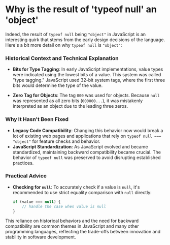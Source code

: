 # Why is the result of 'typeof null' an 'object'

Indeed, the result of `typeof null` being `"object"` in JavaScript is an interesting quirk that stems from the early design decisions of the language. Here's a bit more detail on why `typeof null` is `"object"`:

### Historical Context and Technical Explanation

- **Bits for Type Tagging**: In early JavaScript implementations, value types were indicated using the lowest bits of a value. This system was called "type tagging." JavaScript used 32-bit system tags, where the first three bits would determine the type of the value.
  
- **Zero Tag for Objects**: The tag `000` was used for objects. Because `null` was represented as all zero bits (`000000...`), it was mistakenly interpreted as an object due to the leading three zeros.

### Why It Hasn't Been Fixed

- **Legacy Code Compatibility**: Changing this behavior now would break a lot of existing web pages and applications that rely on `typeof null === "object"` for feature checks and behavior.
- **JavaScript Standardization**: As JavaScript evolved and became standardized, maintaining backward compatibility became crucial. The behavior of `typeof null` was preserved to avoid disrupting established practices.

### Practical Advice

- **Checking for `null`**: To accurately check if a value is `null`, it's recommended to use strict equality comparison with `null` directly:
  ```javascript
  if (value === null) {
      // handle the case when value is null
  }
  ```

This reliance on historical behaviors and the need for backward compatibility are common themes in JavaScript and many other programming languages, reflecting the trade-offs between innovation and stability in software development.